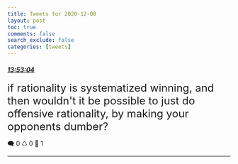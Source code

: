 ```yaml
---
title: Tweets for 2020-12-08
layout: post
toc: true
comments: false
search_exclude: false
categories: [tweets]
---
```



#### <a href = "https://twitter.com/deepfates/status/1336413507655385091">*13:53:04*</a>

<font size="5">if rationality is systematized winning, and then wouldn't it be possible to just do offensive rationality, by making your opponents dumber?</font>



🗨️ 0 ♺ 0 🤍  1   

---
    
            

